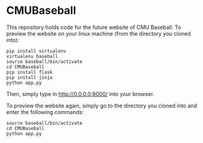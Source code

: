 # CMUBaseball
This repository holds code for the future website of CMU Baseball.
To preview the website on your linux machine (from the directory you cloned into):
```
pip install virtualenv
virtualenv baseball
source baseball/bin/activate
cd CMUBaseball
pip install flask
pip install jinja
python app.py
```

Then, simply type in http://0.0.0.0:8000/ into your browser.

To preview the website again, simply go to the directory you cloned into and enter the following commands:
```
source baseball/bin/activate
cd CMUBaseball
python app.py
```
